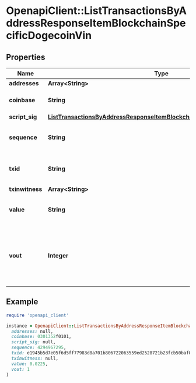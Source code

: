 # OpenapiClient::ListTransactionsByAddressResponseItemBlockchainSpecificDogecoinVin

## Properties

| Name | Type | Description | Notes |
| ---- | ---- | ----------- | ----- |
| **addresses** | **Array&lt;String&gt;** |  |  |
| **coinbase** | **String** | Represents the coinbase hex. |  |
| **script_sig** | [**ListTransactionsByAddressResponseItemBlockchainSpecificDogecoinScriptSig**](ListTransactionsByAddressResponseItemBlockchainSpecificDogecoinScriptSig.md) |  |  |
| **sequence** | **String** | Represents the script sequence number. |  |
| **txid** | **String** | Represents the reference transaction identifier. | [optional] |
| **txinwitness** | **Array&lt;String&gt;** |  |  |
| **value** | **String** | Represents the sent/received amount. |  |
| **vout** | **Integer** | It refers to the index of the output address of this transaction. The index starts from 0. | [optional] |

## Example

```ruby
require 'openapi_client'

instance = OpenapiClient::ListTransactionsByAddressResponseItemBlockchainSpecificDogecoinVin.new(
  addresses: null,
  coinbase: 0301352f0101,
  script_sig: null,
  sequence: 4294967295,
  txid: e1945b5d7e05f6d5ff77983d8a701b806722063559ed2528721b23fcb50baf06,
  txinwitness: null,
  value: 0.0225,
  vout: 1
)
```

